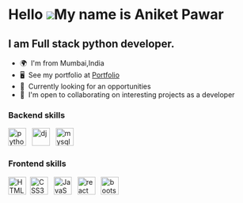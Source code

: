 Hello ![](https://user-images.githubusercontent.com/18350557/176309783-0785949b-9127-417c-8b55-ab5a4333674e.gif)My name is Aniket Pawar
========================================================================================================================================

I am Full stack python developer.
--------------------------

*   🌍  I'm from Mumbai,India
*   🖥️  See my portfolio at <a target="_blank" rel="noreferrer" href='#'>Portfolio</a>
*   🧠  Currently looking for an opportunities
*   🤝  I'm open to collaborating on interesting projects as a developer


### Backend skills

<p align="left">
<img src="https://github.com/aniketttt07/anikettttt07_DisplayProfile/assets/124354517/3c7149d8-cdf8-45da-81bf-2221566552de" width="36" height="36" alt="python" /> &nbsp;
<img src="https://github.com/aniketttt07/anikettttt07_DisplayProfile/assets/124354517/f2a03efe-d489-4580-81bf-8bf0eba60fda" width="36" height="36" alt="dj" /> &nbsp;
<img src="https://github.com/aniketttt07/anikettttt07_DisplayProfile/assets/124354517/96fd9c9c-4641-4c5e-9eef-701fd83a5dcc" width="36" height="36" alt="mysql" /> &nbsp;


### Frontend skills
<p align="left">
<img src="https://raw.githubusercontent.com/danielcranney/readme-generator/main/public/icons/skills/html5-colored.svg" width="36" height="36" alt="HTML5" />&nbsp;
<img src="https://raw.githubusercontent.com/danielcranney/readme-generator/main/public/icons/skills/css3-colored.svg" width="36" height="36" alt="CSS3" /> &nbsp;
<img src="https://raw.githubusercontent.com/danielcranney/readme-generator/main/public/icons/skills/javascript-colored.svg" width="36" height="36" alt="JavaScript" /> &nbsp;
<img src="https://github.com/aniketttt07/anikettttt07_DisplayProfile/assets/124354517/95bc0d30-c91f-4b68-a8ce-ff6e381ba8bf" width="36" height="36" alt="react" /> &nbsp;
<img src="https://github.com/aniketttt07/anikettttt07_DisplayProfile/assets/124354517/f108c697-86ec-4e54-b9f1-19775a278353" width="36" height="36" alt="bootstrap" /> &nbsp;
